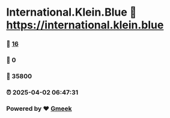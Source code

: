 # International.Klein.Blue :link: https://international.klein.blue 
### :page_facing_up: [16](https://international.klein.blue/tag.html) 
### :speech_balloon: 0 
### :hibiscus: 35800 
### :alarm_clock: 2025-04-02 06:47:31 
### Powered by :heart: [Gmeek](https://github.com/Meekdai/Gmeek)
